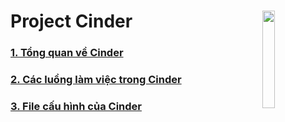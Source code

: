 # Project Cinder <img src=https://i.imgur.com/a96dge6.png align=right width=20%>
### [1. Tổng quan về Cinder](https://github.com/QuocCuong97/OpenStack/blob/master/docs/06_Cinder/01_Overview.md)
### [2. Các luồng làm việc trong Cinder](https://github.com/QuocCuong97/OpenStack/blob/master/docs/06_Cinder/02_Workflow.md)
### [3. File cấu hình của Cinder](https://github.com/QuocCuong97/OpenStack/blob/master/docs/06_Cinder/03_File_config.md)